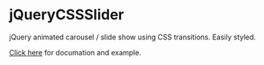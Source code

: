 jQueryCSSSlider
===============

jQuery animated carousel / slide show using CSS transitions. Easily styled.

[Click here](http://dwarcher.github.io/jQueryCSSSlider/) for documation and example.
